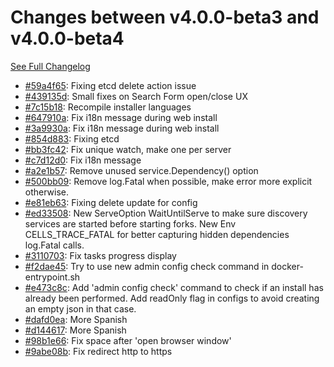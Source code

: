# Changes between v4.0.0-beta3 and v4.0.0-beta4

[See Full Changelog](https://github.com/pydio/cells/compare/v4.0.0-beta3...v4.0.0-beta4)

- [#59a4f65](https://github.com/pydio/cells/commit/59a4f6574980f0067b9ffa05e999ad170b15b6d3): Fixing etcd delete action issue
- [#439135d](https://github.com/pydio/cells/commit/439135d526120e86ae808de572721f96e209d624): Small fixes on Search Form open/close UX
- [#7c15b18](https://github.com/pydio/cells/commit/7c15b186610c89692ace89fb1aa1205e371f5c9d): Recompile installer languages
- [#647910a](https://github.com/pydio/cells/commit/647910a710cd116b2d7ad362b0cd5de77e27f0a9): Fix i18n message during web install
- [#3a9930a](https://github.com/pydio/cells/commit/3a9930a37347bc21217286002aa0e21f3fc78de4): Fix i18n message during web install
- [#854d883](https://github.com/pydio/cells/commit/854d8839dc23ea252fe152d67cb72670ad3de785): Fixing etcd
- [#bb3fc42](https://github.com/pydio/cells/commit/bb3fc42485fc80239afea310d14dd62bb22e50c3): Fix unique watch, make one per server
- [#c7d12d0](https://github.com/pydio/cells/commit/c7d12d04844e375b70ee8326f481cb908365a7fa): Fix i18n message
- [#a2e1b57](https://github.com/pydio/cells/commit/a2e1b5758a59a3b99e9a615add4139c032f20f4b): Remove unused service.Dependency() option
- [#500bb09](https://github.com/pydio/cells/commit/500bb09f420cf731ff710444d9d448a49d2c241e): Remove log.Fatal when possible, make error more explicit otherwise.
- [#e81eb63](https://github.com/pydio/cells/commit/e81eb637349d00f5e1727ec36379b373c3989784): Fixing delete update for config
- [#ed33508](https://github.com/pydio/cells/commit/ed33508bf011b09fb625d921a8f5124567a7bc8d): New ServeOption WaitUntilServe to make sure discovery services are started before starting forks. New Env CELLS_TRACE_FATAL for better capturing hidden dependencies log.Fatal calls.
- [#3110703](https://github.com/pydio/cells/commit/31107039e1e22d8b5a24f1a217059fc9ce83e470): Fix tasks progress display
- [#f2dae45](https://github.com/pydio/cells/commit/f2dae4591d600abd9cbe999cf892b3cb818b4443): Try to use new admin config check command in docker-entrypoint.sh
- [#e473c8c](https://github.com/pydio/cells/commit/e473c8c9c47eef8a3b0f6be5b7f626438e7635d1): Add 'admin config check' command to check if an install has already been performed. Add readOnly flag in configs to avoid creating an empty json in that case.
- [#dafd0ea](https://github.com/pydio/cells/commit/dafd0ea46da3ab7a0252ea4bff79660add463a85): More Spanish
- [#d144617](https://github.com/pydio/cells/commit/d1446174dddee417bbf80abb5568ceea0d3cd3a3): More Spanish
- [#98b1e66](https://github.com/pydio/cells/commit/98b1e66b5333b12cbddabeb420b82fc691dd7552): Fix space after 'open browser window'
- [#9abe08b](https://github.com/pydio/cells/commit/9abe08b0afc69bec545066f86641fb39c117c595): Fix redirect http to https
